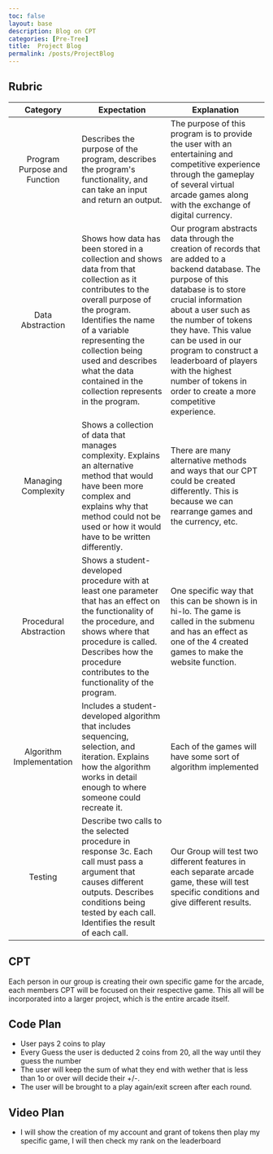 ```yaml
---
toc: false
layout: base
description: Blog on CPT
categories: [Pre-Tree]
title:  Project Blog
permalink: /posts/ProjectBlog
---
```


## Rubric

| Category | Expectation | Explanation |
| :------: | ----------- | ----------- |
| Program Purpose and Function | Describes the purpose of the program, describes the program's functionality, and can take an input and return an output. | The purpose of this program is to provide the user with an entertaining and competitive experience through the gameplay of several virtual arcade games along with the exchange of digital currency. |
| Data Abstraction | Shows how data has been stored in a collection and shows data from that collection as it contributes to the overall purpose of the program. Identifies the name of a variable representing the collection being used and describes what the data contained in the collection represents in the program. | Our program abstracts data through the creation of records that are added to a backend database. The purpose of this database is to store crucial information about a user such as the number of tokens they have. This value can be used in our program to construct a leaderboard of players with the highest number of tokens in order to create a more competitive experience. |
| Managing Complexity | Shows a collection of data that manages complexity. Explains an alternative method that would have been more complex and explains why that method could not be used or how it would have to be written differently. | There are many alternative methods and ways that our CPT could be created differently. This is because we can rearrange games and the currency, etc. |
| Procedural Abstraction | Shows a student-developed procedure with at least one parameter that has an effect on the functionality of the procedure, and shows where that procedure is called. Describes how the procedure contributes to the functionality of the program. | One specific way that this can be shown is in hi-lo. The game is called in the submenu and has an effect as one of the 4 created games to make the website function. |
| Algorithm Implementation | Includes a student-developed algorithm that includes sequencing, selection, and iteration. Explains how the algorithm works in detail enough to where someone could recreate it. | Each of the games will have some sort of algorithm implemented |
| Testing | Describe two calls to the selected procedure in response 3c. Each call must pass a argument that causes different outputs. Describes conditions being tested by each call. Identifies the result of each call. | Our Group will test two different features in each separate arcade game, these will test specific conditions and give different results. |

##  CPT

Each person in our group is creating their own specific game for the arcade, each members CPT will be focused on their respective game. This all will be incorporated into a larger project, which is the entire arcade itself.

## Code Plan

- User pays 2 coins to play 
- Every Guess the user is deducted 2 coins from 20, all the way until they guess the number
- The user will keep the sum of what they end with wether that is less than 1o or over will decide their +/-.
- The user will be brought to a play again/exit screen after each round.

## Video Plan

- I will show the creation of my account and grant of tokens then play my specific game, I will then check my rank on the leaderboard